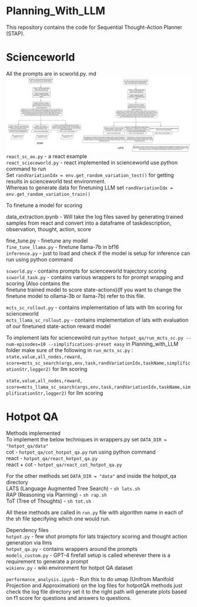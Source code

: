 # Planning_With_LLM
This repository contains the code for Sequential Thought-Action Planner (STAP). 

# Scienceworld
All the prompts are in scworld.py.
md ![Trajectory Example](example_trajec.png)
<br>`react_sc_ao.py` - a react example
<br>`react_scieceworld.py` - react implemented in scienceworld use python command to run 
<br>Set `randVariationIdx = env.get_random_variation_test()` for getting results in scienceworld test environment.
<br>Whereas to generate data for finetuning LLM set `randVariationIdx = env.get_random_variation_train()`

To finetune a model for scoring

data_extraction.ipynb - Will take the log files saved by generating trained samples from react and convert into a dataframe of taskdescription, observation, thought, action, score

fine_tune.py - finetune any model
<br>`fine_tune_llama.py` - finetune llama-7b in bf16
<br>`inference.py` - just to load and check if the model is setup for inference can run using python command

`scworld.py` - contains prompts for scienceworld trajectory scoring
<br>`scworld_task.py` - contains various wrappers to for prompt wrapping and scoring (Also contains the <br>finetune trained model to score state-actions)(If you want to change the finetune model to ollama-3b or llama-7b) refer to this file.

`mcts_sc_rollout.py` - contains implementation of lats with llm scoring for scienceworld
<br>`mcts_llama_sc_rollout.py` - contains implementation of lats with evaluation of our finetuned state-action reward model

To implement lats for sciencewolrd run `python hotpot_qa/run_mcts_sc.py --num-episodes=10 --simplifications-preset easy` in Planning_with_LLM folder make sure of the following in `run_mcts_sc.py` : 
<br>`state,value,all_nodes,reward, score=mcts_sc_search(args,env,task,randVariationIdx,taskName,simplificationStr,logger2)` for llm scoring

`state,value,all_nodes,reward, score=mcts_llama_sc_search(args,env,task,randVariationIdx,taskName,simplificationStr,logger2)` for llm scoring

# Hotpot QA
Methods implemented
<br>To implement the below techniques in wrappers.py set `DATA_DIR = "hotpot_qa/data"`
<br>cot - `hotpot_qa/cot_hotpot_qa.py` run using python command
<br>react - `hotpot_qa/react_hotpot_qa.py`
<br>react + cot - `hotpot_qa/react_cot_hotpot_qa.py`

For the other methods set `DATA_DIR = "data"` and inside the hotpot_qa directory
<br>LATS (Language Augmented Tree Search) - `sh lats.sh`
<br>RAP (Reasoning via Planning) - `sh rap.sh`
<br>ToT (Tree of Thoughts) - `sh tot.sh`

All these methods are called in `run.py` file with algorithm name in each of the sh file specifying which one would run.

Dependency files
<br>`hotpot.py` - few shot prompts for lats trajectory scoring and thought action generation via llms
<br>`hotpot_qa.py` - contains wrappers around the prompts 
<br>`models_custom.py` - GPT-4 firefall setup is called wherever there is a requirement to generate a prompt 
<br>`wikienv.py` - wiki environment for hotpot QA dataset

`performance_analysis.ipynb` - Run this to do umap (Unifrom Manifold Projection and Approximation) on the log files for hotpotQA methods just check the log file directory set it to the right path will generate plots based on f1 score for questions and answers to questions.









 

